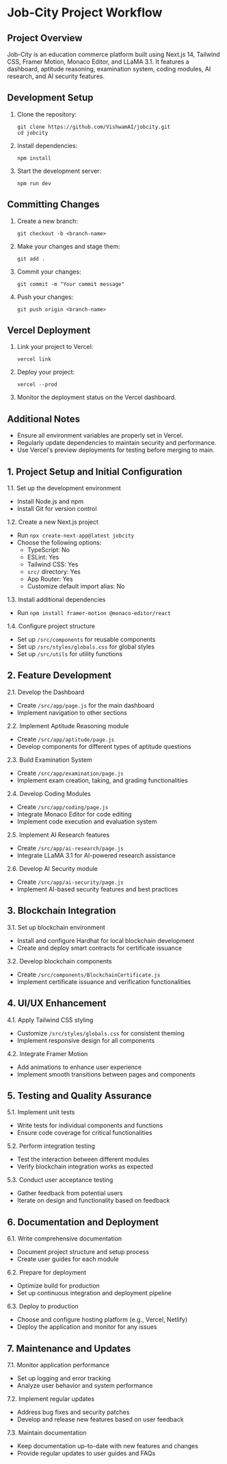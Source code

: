 # Job-City Project Workflow

## Project Overview
Job-City is an education commerce platform built using Next.js 14, Tailwind CSS, Framer Motion, Monaco Editor, and LLaMA 3.1. It features a dashboard, aptitude reasoning, examination system, coding modules, AI research, and AI security features.

## Development Setup
1. Clone the repository:
   ```
   git clone https://github.com/VishwamAI/jobcity.git
   cd jobcity
   ```
2. Install dependencies:
   ```
   npm install
   ```
3. Start the development server:
   ```
   npm run dev
   ```

## Committing Changes
1. Create a new branch:
   ```
   git checkout -b <branch-name>
   ```
2. Make your changes and stage them:
   ```
   git add .
   ```
3. Commit your changes:
   ```
   git commit -m "Your commit message"
   ```
4. Push your changes:
   ```
   git push origin <branch-name>
   ```

## Vercel Deployment
1. Link your project to Vercel:
   ```
   vercel link
   ```
2. Deploy your project:
   ```
   vercel --prod
   ```
3. Monitor the deployment status on the Vercel dashboard.

## Additional Notes
- Ensure all environment variables are properly set in Vercel.
- Regularly update dependencies to maintain security and performance.
- Use Vercel's preview deployments for testing before merging to main.

## 1. Project Setup and Initial Configuration

1.1. Set up the development environment
   - Install Node.js and npm
   - Install Git for version control

1.2. Create a new Next.js project
   - Run `npx create-next-app@latest jobcity`
   - Choose the following options:
     - TypeScript: No
     - ESLint: Yes
     - Tailwind CSS: Yes
     - `src/` directory: Yes
     - App Router: Yes
     - Customize default import alias: No

1.3. Install additional dependencies
   - Run `npm install framer-motion @monaco-editor/react`

1.4. Configure project structure
   - Set up `/src/components` for reusable components
   - Set up `/src/styles/globals.css` for global styles
   - Set up `/src/utils` for utility functions

## 2. Feature Development

2.1. Develop the Dashboard
   - Create `/src/app/page.js` for the main dashboard
   - Implement navigation to other sections

2.2. Implement Aptitude Reasoning module
   - Create `/src/app/aptitude/page.js`
   - Develop components for different types of aptitude questions

2.3. Build Examination System
   - Create `/src/app/examination/page.js`
   - Implement exam creation, taking, and grading functionalities

2.4. Develop Coding Modules
   - Create `/src/app/coding/page.js`
   - Integrate Monaco Editor for code editing
   - Implement code execution and evaluation system

2.5. Implement AI Research features
   - Create `/src/app/ai-research/page.js`
   - Integrate LLaMA 3.1 for AI-powered research assistance

2.6. Develop AI Security module
   - Create `/src/app/ai-security/page.js`
   - Implement AI-based security features and best practices

## 3. Blockchain Integration

3.1. Set up blockchain environment
   - Install and configure Hardhat for local blockchain development
   - Create and deploy smart contracts for certificate issuance

3.2. Develop blockchain components
   - Create `/src/components/BlockchainCertificate.js`
   - Implement certificate issuance and verification functionalities

## 4. UI/UX Enhancement

4.1. Apply Tailwind CSS styling
   - Customize `/src/styles/globals.css` for consistent theming
   - Implement responsive design for all components

4.2. Integrate Framer Motion
   - Add animations to enhance user experience
   - Implement smooth transitions between pages and components

## 5. Testing and Quality Assurance

5.1. Implement unit tests
   - Write tests for individual components and functions
   - Ensure code coverage for critical functionalities

5.2. Perform integration testing
   - Test the interaction between different modules
   - Verify blockchain integration works as expected

5.3. Conduct user acceptance testing
   - Gather feedback from potential users
   - Iterate on design and functionality based on feedback

## 6. Documentation and Deployment

6.1. Write comprehensive documentation
   - Document project structure and setup process
   - Create user guides for each module

6.2. Prepare for deployment
   - Optimize build for production
   - Set up continuous integration and deployment pipeline

6.3. Deploy to production
   - Choose and configure hosting platform (e.g., Vercel, Netlify)
   - Deploy the application and monitor for any issues

## 7. Maintenance and Updates

7.1. Monitor application performance
   - Set up logging and error tracking
   - Analyze user behavior and system performance

7.2. Implement regular updates
   - Address bug fixes and security patches
   - Develop and release new features based on user feedback

7.3. Maintain documentation
   - Keep documentation up-to-date with new features and changes
   - Provide regular updates to user guides and FAQs
